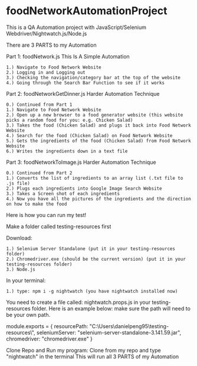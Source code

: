 # foodNetworkAutomationProject

This is a QA Automation project with JavaScript/Selenium Webdriver/Nightwatch.js/Node.js

There are 3 PARTS to my Automation

Part 1: foodNetwork.js
This Is A Simple Automation

    1.) Navigate to Food Network Website
    2.) Logging in and Logging out
    3.) Checking the navigation/category bar at the top of the website
    4.) Going through the Search Bar Function to see if it works
    
Part 2: foodNetworkGetDinner.js
Harder Automation Technique

    0.) Continued from Part 1
    1.) Navigate to Food Network Website
    2.) Open up a new browser to a food generator website (this website picks a random food for you: e.g. Chicken Salad)
    3.) Takes the food (Chicken Salad) and plugs it back into Food Network Website
    4.) Search for the food (Chicken Salad) on Food Network Website
    5.) Gets the ingredients of the food (Chicken Salad) from Food Network Website
    6.) Writes the ingredients down in a text file
    
Part 3: foodNetworkToImage.js
Harder Automation Technique

    0.) Continued from Part 2
    1.) Converts the list of ingredients to an array list (.txt file to .js file)
    2.) Plugs each ingredients into Google Image Search Website
    3.) Takes a Screen shot of each ingredients
    4.) Now you have all the pictures of the ingredients and the direction on how to make the food
    
    
    

Here is how you can run my test!

Make a folder called testing-resources first

Download:

    1.) Selenium Server Standalone (put it in your testing-resources folder)
    2.) Chromedriver.exe (should be the current version) (put it in your testing-resources folder)
    3.) Node.js

In your terminal:

    1.) type: npm i -g nightwatch (you have nightwatch installed now)



You need to create a file called: nightwatch.props.js in your testing-resources folder.
Here is an example below: make sure the path will need to be your own path.

module.exports = {
    resourcePath: "C:\\Users\\danielpeng95\\testing-resources\\",
    seleniumServer: "selenium-server-standalone-3.141.59.jar",
    chromedriver: "chromedriver.exe"
 }


Clone Repo and Run my program:
Clone from my repo and type "nightwatch" in the terminal
This will run all 3 PARTS of my Automation
